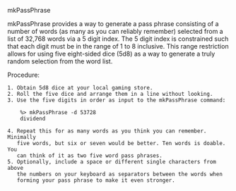 mkPassPhrase

mkPassPhrase provides a way to generate a pass phrase consisting of a number of words (as many as you can reliably remember) selected from a list of 32,768 words via a 5 digit index. The 5 digit index is constrained such that each digit must be in the range of 1 to 8 inclusive. This range restriction allows for using five eight-sided dice (5d8) as a way to generate a truly random selection from the word list.

Procedure:

	1. Obtain 5d8 dice at your local gaming store.
	2. Roll the five dice and arrange them in a line without looking.
	3. Use the five digits in order as input to the mkPassPhrase command:

		%> mkPassPhrase -d 53728
		dividend

	4. Repeat this for as many words as you think you can remember. Minimally
	   five words, but six or seven would be better. Ten words is doable. You
	   can think of it as two five word pass phrases.
	5. Optionally, include a space or different single characters from above
	   the numbers on your keyboard as separators between the words when
	   forming your pass phrase to make it even stronger.